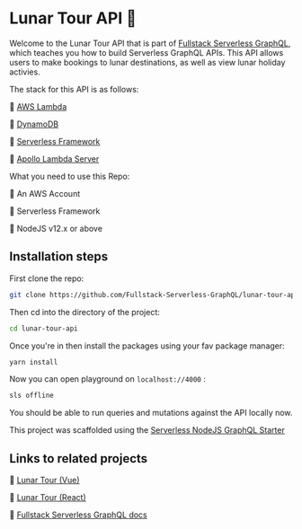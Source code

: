 # Lunar Tour API 🌟

Welcome to the Lunar Tour API that is part of [Fullstack Serverless GraphQL](https://fullstack-serverless-graphql.netlify.com/), which teaches you how to build Serverless GraphQL APIs. This API allows users to make bookings to lunar destinations, as well as view lunar holiday activies.

The stack for this API is as follows:

🌟 [AWS Lambda](https://aws.amazon.com/lambda/)

🌟 [DynamoDB](https://aws.amazon.com/dynamodb/)

🌟 [Serverless Framework](https://www.serverless.com/)

🌟 [Apollo Lambda Server](https://www.apollographql.com/docs/apollo-server/)

What you need to use this Repo:

🧁 An AWS Account

🧁 Serverless Framework

🧁 NodeJS v12.x or above

## Installation steps

First clone the repo:

```bash
git clone https://github.com/Fullstack-Serverless-GraphQL/lunar-tour-api
```

Then cd into the directory of the project:

```bash
cd lunar-tour-api
```

Once you're in then install the packages using your fav package manager:

```bash
yarn install
```

Now you can open playground on `localhost://4000` :

```bash
sls offline
```

You should be able to run queries and mutations against the API locally now.

This project was scaffolded using the [Serverless NodeJS GraphQL Starter](https://github.com/pimp-my-book/serverless-graphql-nodejs-starter)

## Links to related projects

🦚 [Lunar Tour (Vue)](https://github.com/Fullstack-Serverless-GraphQL/lunar-tour-frontend)

🦚 [Lunar Tour (React)](https://github.com/Fullstack-Serverless-GraphQL/lunar-tour-react)

🦚 [Fullstack Serverless GraphQL docs](https://github.com/Fullstack-Serverless-GraphQL/fullstack-serverless-graphql-docs)
